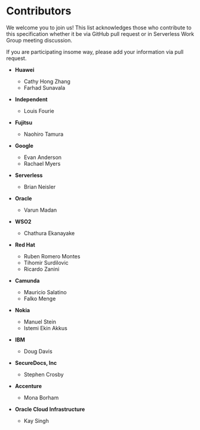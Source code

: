 # Contributors

We welcome you to join us! This list acknowledges those who contribute to
this specification whether it be via GitHub pull request or in Serverless
Work Group meeting discussion.

If you are participating insome way, please add your information via pull request.

* **Huawei**
  * Cathy Hong Zhang
  * Farhad Sunavala
  
* **Independent**
  * Louis Fourie

* **Fujitsu**
  * Naohiro Tamura
  
* **Google**
  * Evan Anderson
  * Rachael Myers
  
* **Serverless**
  * Brian Neisler

* **Oracle**
  * Varun Madan
  
* **WSO2**
  * Chathura Ekanayake
  
* **Red Hat**
  * Ruben Romero Montes
  * Tihomir Surdilovic
  * Ricardo Zanini 
  
* **Camunda**
  * Mauricio Salatino
  * Falko Menge

* **Nokia**
  * Manuel Stein
  * Istemi Ekin Akkus

* **IBM**
  * Doug Davis

* **SecureDocs, Inc**
  * Stephen Crosby
  
* **Accenture**
    * Mona Borham
    
* **Oracle Cloud Infrastructure**
    * Kay Singh      
    

